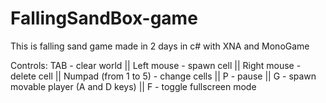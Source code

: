 # FallingSandBox-game
This is falling sand game made in 2 days in c# with XNA and MonoGame

Controls:
TAB - clear world ||
Left mouse - spawn cell ||
Right mouse - delete cell ||
Numpad (from 1 to 5) - change cells ||
P - pause ||
G - spawn movable player (A and D keys) ||
F - toggle fullscreen mode
